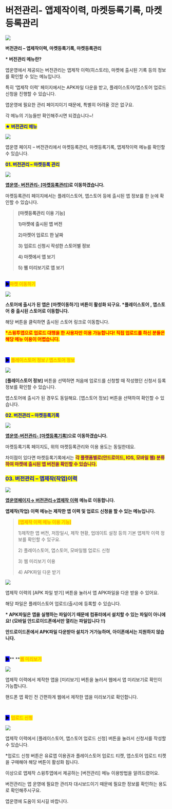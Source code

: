 # 버전관리- 앱제작이력, 마켓등록기록, 마켓등록관리

![](https://wp.swing2app.co.kr/wp-content/uploads/2018/10/%EB%B2%84%EC%A0%84%EA%B4%80%EB%A6%AC%EC%A0%9C%EB%AA%A9\_19.09-1.png)

**버전관리 – 앱제작이력, 마켓등록기록, 마켓등록관리**

**\* 버전관리 메뉴란?**

앱운영에서 제공되는 버전관리는 앱제작 이력(히스토리), 마켓에 출시된 기록 등의 정보를 확인할 수 있는 메뉴입니다.

특히 ‘앱제작 이력’ 페이지에서는 APK파일 다운을 받고, 플레이스토어/앱스토어 업로드 신청을 진행할 수 있습니다.

앱운영에 필요한 관리 페이지이기 때문에, 특별히 어려울 것은 없구요.

각 메뉴의 기능들만 확인해주시면 되겠습니다\~!



<mark style="color:blue;">**★ 버전관리 메뉴**</mark>&#x20;

![](https://wp.swing2app.co.kr/wp-content/uploads/2018/10/%EB%B2%84%EC%A0%84%EA%B4%80%EB%A6%AC.png)

앱운영 페이지 – 버전관리에서 마켓등록관리, 마켓등록기록, 앱제작이력 메뉴를 확인할 수 있습니다.&#x20;



<mark style="color:blue;">**01. 버전관리 – 마켓등록 관리**</mark>

![](https://wp.swing2app.co.kr/wp-content/uploads/2018/10/%EB%B2%84%EC%A0%84%EA%B4%80%EB%A6%AC2\_19.09.png)

[**앱운영- 버전관리- \[마켓등록관리\]**](http://www.swing2app.co.kr/view/market\_status)**로 이동하겠습니다.**

마켓등록관리 페이지에서는 플레이스토어, 앱스토어 등에 출시된 앱 정보를 한 눈에 확인할 수 있습니다.

> **\[마켓등록관리 이용 기능]**
>
> **1)마켓에 출시된 앱 버전**
>
> **2)마켓어 업로드 한 날짜**
>
> **3) 업로드 신청시 작성한 스토어별 정보**
>
> **4) 마켓에서 앱 보기**
>
> **5) 웹 미리보기로 앱 보기**



\
<mark style="background-color:blue;">**▶**</mark><mark style="color:orange;">**마켓 이동하기**</mark>

![](https://wp.swing2app.co.kr/wp-content/uploads/2018/10/%EB%B2%84%EC%A0%84%EA%B4%80%EB%A6%AC4\_19.09.png)

**스토어에 출시가 된 앱은 \[마켓이동하기] 버튼이 활성화 되구요. \*플레이스토어 , 앱스토어 중 출시된 스토어로 이동합니다.**

해당 버튼을 클릭하면 출시된 스토어 링크로 이동합니다.

<mark style="color:red;">**\*스윙투앱으로 업로드 대행을 한 사용자만 이용 가능합니다! 직접 업로드를 하신 분들은 해당 메뉴 이용이 어렵습니다.**</mark>

**​**

<mark style="background-color:blue;">**▶**</mark> <mark style="color:orange;">**플레이스토어 정보 / 앱스토어 정보**</mark>

![](https://wp.swing2app.co.kr/wp-content/uploads/2018/10/%EB%B2%84%EC%A0%84%EA%B4%80%EB%A6%AC3\_19.09.png)

**\[플레이스토어 정보]** 버튼을 선택하면 처음에 업로드를 신청할 때 작성했던 신청서 등록정보를 확인할 수 있습니다.​

앱스토어에 출시가 된 경우도 동일해요. \[앱스토어 정보] 버튼을 선택하여 확인할 수 있습니다.



<mark style="color:blue;">**02. 버전관리 – 마켓등록기록**</mark>

![](https://wp.swing2app.co.kr/wp-content/uploads/2018/10/%EB%B2%84%EC%A0%84%EA%B4%80%EB%A6%AC5\_19.09.png)

[**앱운영-버전관리- \[마켓등록기록\]**](http://www.swing2app.co.kr/view/market\_regist\_history)**으로 이동하겠습니다.**

마켓등록기록 페이지도, 위의 마켓등록관리와 이용 용도는 동일한데요.

차이점이 있다면 마켓등록기록에서는 <mark style="color:purple;">**각 플랫폼별로(안드로이드, IOS, 모바일 웹) 분류하여 마켓에 출시된 앱 버전을 확인할 수 있습니다.**</mark>



### <mark style="color:blue;">**03. 버전관리 – 앱제작(작업)이력**</mark>

![](https://wp.swing2app.co.kr/wp-content/uploads/2018/10/%EB%B2%84%EC%A0%84%EA%B4%80%EB%A6%AC1\_19.09.png)

[**앱운영페이지→ 버전관리→앱제작 이력**](http://www.swing2app.co.kr/view/app\_work\_history) **메뉴로 이동합니다.**

**앱제작(작업) 이력 메뉴는 제작한 앱 이력 및 업로드 신청을 할 수 있는 메뉴입니다.**

> <mark style="color:orange;">**\[앱제작 이력 메뉴 이용 기능]**</mark>
>
> 1\)제작한 앱 버전, 저장일시, 제작 현황, 업데이트 설정 등의 기본 앱제작 이력 정보를 확인할 수 있구요.
>
> 2\) 플레이스토어, 앱스토어, 모바일웹 업로드 신청
>
> 3\) 웹 미리보기 이용
>
> 4\) APK파일 다운 받기

![](https://wp.swing2app.co.kr/wp-content/uploads/2018/10/%EB%B2%84%EC%A0%84%EA%B4%80%EB%A6%AC6\_19.09.png)

앱제작 이력의 \[APK 파일 받기] 버튼을 눌러서 앱 APK파일을 다운 받을 수 있어요.

해당 파일은 플레이스토어 업로드(출시)에 등록할 수 있습니다.

**\* APK파일은 앱을 실행하는 파일이기 때문에 컴퓨터에서 설치할 수 있는 파일이 아니에요! (모바일 안드로이드폰에서만 열리는 파일입니다 !!)**

**안드로이드폰에서 APK파일 다운받아 설치가 거가능하며, 아이폰에서는 지원하지 않습니다.**

**​**

<mark style="background-color:blue;">**▶**</mark>** **<mark style="color:orange;">**웹 미리보기**</mark>

![](https://wp.swing2app.co.kr/wp-content/uploads/2018/10/%EB%B2%84%EC%A0%84%EA%B4%80%EB%A6%AC7\_19.09.png)

앱제작 이력에서 제작한 앱을 \[미리보기] 버튼을 눌러서 웹에서 앱 미리보기로 확인이 가능합니다.

핸드폰 앱 확인 전 간편하게 웹에서 제작한 앱을 미리보기로 확인합니다.

**​**

<mark style="background-color:blue;">**▶**</mark> <mark style="color:orange;">**업로드 신청**</mark>

![](https://wp.swing2app.co.kr/wp-content/uploads/2018/10/%EB%B2%84%EC%A0%84%EA%B4%80%EB%A6%AC8\_19.09.png)

앱제작 이력에서 \[플레이스토어, 앱스토어 업로드 신청] 버튼을 눌러서 신청서를 작성할 수 있습니다.

\*업로드 신청 버튼은 유료앱 이용권과 플레이스토어 업로드 티켓, 앱스토어 업로드 티켓을 구매해야 해당 버튼이 활성화 됩니다.



이상으로 앱제작 스윙투앱에서 제공하는 \[버전관리] 메뉴 이용방법을 알려드렸어요.

버전관리는 앱 운영에 필요한 관리자 대시보드이기 때문에 필요한 정보를 확인하는 용도로 확인해주시구요.

앱운영에 도움이 되시길 바랍니다.&#x20;
